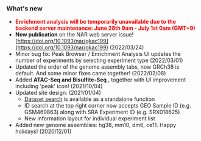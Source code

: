### What's new

- <span style="color:red">**Enrichment analysis will be temporarily unavailable due to the backend server maintenance: June 28th 9am - July 1st 0am (GMT+9)**</span>
- **New publication** on the NAR web server issue! [https://doi.org/10.1093/nar/gkac199](https://doi.org/10.1093/nar/gkac199) (2022/03/24)
- Minor bug fix: Peak Browser / Enrichment Analysis UI updates the number of experiments by selecting experiment type (2022/03/01)
- Updated the order of the genome assembly tabs, now GRCh38 is default. And some minor fixes came together! (2022/02/08)
- Added **ATAC-Seq and Bisulfite-Seq** , together with UI improvement including 'peak' icon! (2021/10/04)
- Updated site design: (2021/01/04)
  - [Dataset search](/search) is available as a standalone function
  - ID search at the top right corner now accepts GEO Sample ID (e.g. GSM469863) along with SRA Experiment ID (e.g. SRX018625)
  - New information layout for individual experiment list
- Added new genome assemblies: hg38, mm10, dm6, ce11. Happy holidays! (2020/12/01)
